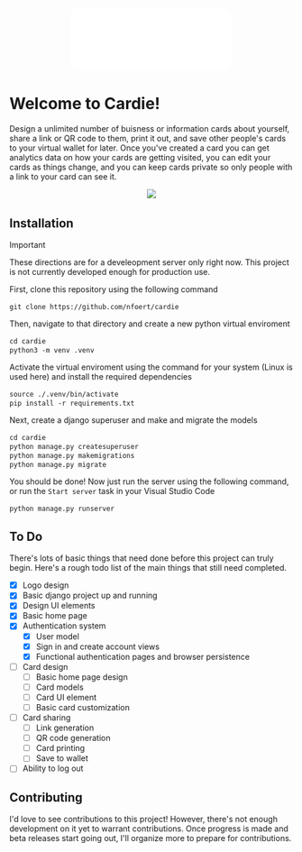 <p align="center">
    <img src="repo/images/logo_light.png" style="border-radius:20px; width:30vw;">
</p>

# Welcome to Cardie!
Design a unlimited number of buisness or information cards about yourself, share a link or QR code to them, print it out, and save other people's cards to your virtual wallet for later. Once you've created a card you can get analytics data on how your cards are getting visited, you can edit your cards as things change, and you can keep cards private so only people with a link to your card can see it.

<p align="center">
  <a href="https://skillicons.dev">
    <img src="https://skillicons.dev/icons?i=django,python,html,css,js,github,git"/>
  </a>
</p>

## Installation

> [!IMPORTANT]
> These directions are for a develeopment server only right now. This project is not currently developed enough for production use.


First, clone this repository using the following command
```
git clone https://github.com/nfoert/cardie
```

Then, navigate to that directory and create a new python virtual enviroment
```
cd cardie
python3 -m venv .venv
```

Activate the virtual enviroment using the command for your system (Linux is used here) and install the required dependencies
```
source ./.venv/bin/activate
pip install -r requirements.txt
```

Next, create a django superuser and make and migrate the models
```
cd cardie
python manage.py createsuperuser
python manage.py makemigrations
python manage.py migrate
```

You should be done! Now just run the server using the following command, or run the `Start server` task in your Visual Studio Code
```
python manage.py runserver
```

## To Do
There's lots of basic things that need done before this project can truly begin. Here's a rough todo list of the main things that still need completed.

- [x] Logo design
- [x] Basic django project up and running
- [x] Design UI elements
- [x] Basic home page
- [x] Authentication system
  - [x] User model
  - [x] Sign in and create account views
  - [x] Functional authentication pages and browser persistence
- [ ] Card design
  - [ ] Basic home page design
  - [ ] Card models
  - [ ] Card UI element
  - [ ] Basic card customization
- [ ] Card sharing
  - [ ] Link generation
  - [ ] QR code generation
  - [ ] Card printing
  - [ ] Save to wallet
- [ ] Ability to log out

## Contributing
I'd love to see contributions to this project! However, there's not enough development on it yet to warrant contributions. Once progress is made and beta releases start going out, I'll organize more to prepare for contributions.